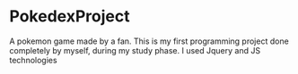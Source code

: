 # PokedexProject
A pokemon game made by a fan. This is my first programming project done completely by myself, during my study phase. I used Jquery and JS technologies
